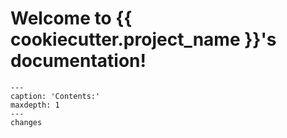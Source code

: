 # Welcome to {{ cookiecutter.project_name }}'s documentation!

```{toctree}
---
caption: 'Contents:'
maxdepth: 1
---
changes
```
